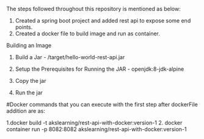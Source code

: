 The steps followed throughout this repository is mentioned as below:

1. Created a spring boot project and added rest api to expose some end points.
2. Created a docker file to build image and run as container.



Building an Image

1. Build a Jar - /target/hello-world-rest-api.jar

2. Setup the Prerequisites for Running the JAR - openjdk:8-jdk-alpine

3. Copy the jar

4. Run the jar


#Docker commands that you can execute with the first step after dockerFile addition are as:

1.docker build -t akslearning/rest-api-with-docker:version-1
2. docker container run -p 8082:8082 akslearning/rest-api-with-docker:version-1

